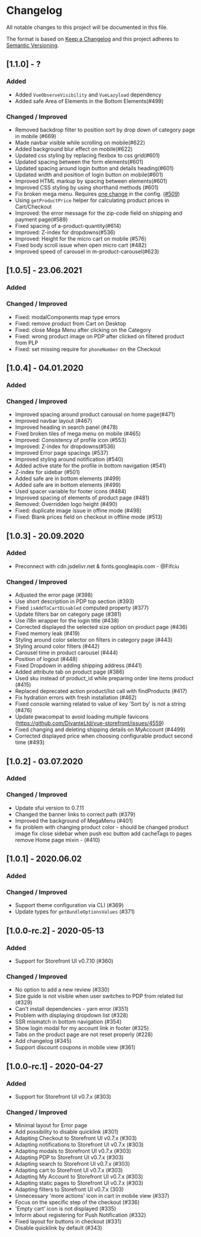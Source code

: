 # Changelog

All notable changes to this project will be documented in this file.

The format is based on [Keep a Changelog](https://keepachangelog.com/en/1.0.0/)
and this project adheres to [Semantic Versioning](https://semver.org/spec/v2.0.0.html).

## [1.1.0] - ?

### Added

- Added `VueObserveVisibility` and `VueLazyload` dependency
- Added safe Area of Elements in the Bottom Elements(#499)

### Changed / Improved
- Removed backdrop filter to position sort by drop down of category page in mobile (#669)
- Made navbar visible while scrolling on mobile(#622)
- Added background blur effect on mobile(#622)
- Updated css styling by replacing flexbox to css grid(#601)
- Updated spacing between the form elements(#601)
- Updated spacing around login button and details heading(#601)
- Updated width and position of login button on mobile(#601)
- Improved HTML markup by spacing between elements(#601)
- Improved CSS styling by using shorthand methods (#601)
- Fix broken mega menu. Requires [one change](https://github.com/vuestorefront/vsf-capybara/issues/509#issuecomment-862174222) in the config. ([#509](https://github.com/vuestorefront/vsf-capybara/issues/509))
- Using `getProductPrice` helper for calculating product prices in Cart/Checkout
- Improved: the error message for the zip-code field on shipping and payment page(#589)
- Fixed spacing of a-product-quantity(#614)
- Improved: Z-index for dropdowns(#536)
- Improved: Height for the micro cart on mobile (#576)
- Fixed body scroll issue when open micro cart (#482)
- Improved speed of carousel in m-product-carousel(#623)

## [1.0.5] - 23.06.2021

### Added

### Changed / Improved
- Fixed: modalComponents map type errors
- Fixed: remove product from Cart on Desktop
- Fixed: close Mega Menu after clicking on the Category
- Fixed: wrong product image on PDP after clicked on filtered product from PLP
- Fixed: set missing require for `phoneNumber` on the Checkout


## [1.0.4] - 04.01.2020

### Added

### Changed / Improved

- Improved spacing around product carousal on home page(#471)
- Improved navbar layout (#467)
- Improved heading in search panel (#478)
- Fixed broken tiles of mega menu on mobile (#465)
- Improved: Consistency of profile icon (#553)
- Improved: Z-index for dropdowns(#536)
- Improved Error page spacings (#537)
- Improved styling around notification (#540)
- Added active state for the profile in bottom navigation (#541)
- Z-index for sidebar (#501)
- Added safe are in bottom elements (#499)
- Added safe are in bottom elements (#499)
- Used spacer variable for footer icons (#484)
- Improved spacing of elements of product page (#481)
- Removed: Overridden logo height (#490)
- Fixed: duplicate image issue in offine mode (#498)
- Fixed: Blank prices field on checkout in offline mode (#513)

## [1.0.3] - 20.09.2020

### Added

- Preconnect with cdn.jsdelivr.net & fonts.googleapis.com - @Fifciu

### Changed / Improved

- Adjusted the error page (#398)
- Use short description in PDP top section (#393)
- Fixed `isAddToCartDisabled` computed property (#377)
- Update filters bar on category page (#381)
- Use i18n wrapper for the login title (#438)
- Corrected displayed the selected size option on product page (#436)
- Fixed memory leak (#419)
- Styling around color selector on filters in category page (#443)
- Styling around color filters (#442)
- Carousel time in product carousel (#444)
- Position of logout (#448)
- Fixed Dropdown in adding shipping address (#441)
- Added attribute tab on product page (#386)
- Used sku instead of product_id while preparing order line items product (#415)
- Replaced deprecated action product/list call with findProducts (#417)
- Fix hydration errors with fresh installation (#462)
- Fixed console warning related to value of key 'Sort by' is not a string (#476)
- Update pwacompat to avoid loading multiple favicons (https://github.com/DivanteLtd/vue-storefront/issues/4559)
- Fixed changing and deleting shipping details on MyAccount (#4499)
- Corrected displayed price when choosing configurable product second time (#493)

## [1.0.2] - 03.07.2020

### Added

### Changed / Improved

- Update sfui version to 0.7.11
- Changed the banner links to correct path (#379)
- Improved the background of MegaMenu (#401)
- fix problem with changing product color - should be changed product image
  fix close sidebar when push esc button
  add cacheTags to pages
  remove Home page mixin - (#410)

## [1.0.1] - 2020.06.02

### Added

### Changed / Improved

- Support theme configuration via CLI (#369)
- Update types for `getBundleOptionsValues` (#371)

## [1.0.0-rc.2] - 2020-05-13

### Added

- Support for Storefront UI v0.7.10 (#360)

### Changed / Improved

- No option to add a new review (#330)
- Size guide is not visible when user switches to PDP from related list (#329)
- Can't install dependencies - yarn error (#351)
- Problem with displaying dropdown list (#328)
- SSR mismatch in bottom navigation (#354)
- Show login modal for my account link in footer (#325)
- Tabs on the product page are not reset properly (#228)
- Add changelog (#345)
- Support discount coupons in mobile view (#361)

## [1.0.0-rc.1] - 2020-04-27

### Added

- Support for Storefront UI v0.7.x (#303)

### Changed / Improved

- Minimal layout for Error page
- Add possibility to disable quicklink (#301)
- Adapting Checkout to Storefront UI v0.7.x (#303)
- Adapting notifications to Storefront UI v0.7.x (#303)
- Adapting modals to Storefront UI v0.7.x (#303)
- Adapting PDP to Storefront UI v0.7.x (#303)
- Adapting search to Storefront UI v0.7.x (#303)
- Adapting cart to Storefront UI v0.7.x (#303)
- Adapting My Account to Storefront UI v0.7.x (#303)
- Adapting static pages to Storefront UI v0.7.x (#303)
- Adapting filters to Storefront UI v0.7.x (303)
- Unnecessary 'more actions' icon in cart in mobile view (#337)
- Focus on the specific step of the checkout (#336)
- 'Empty cart' icon is not displayed (#335)
- Inform about registering for Push Notification (#332)
- Fixed layout for buttons in checkout (#331)
- Disable quicklink by default (#343)
